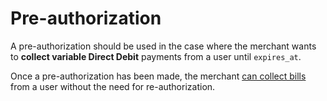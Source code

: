 # Pre-authorization

<p class="intro">A pre-authorization should be used in the case where the merchant wants to <strong>collect variable Direct Debit</strong> payments from a user until <code>expires_at</code>.</p>

<p class="intro">Once a pre-authorization has been made, the merchant <a href="#create-a-bill-under-a-pre-auth">can collect bills</a> from a user without the need for re-authorization.</p>
